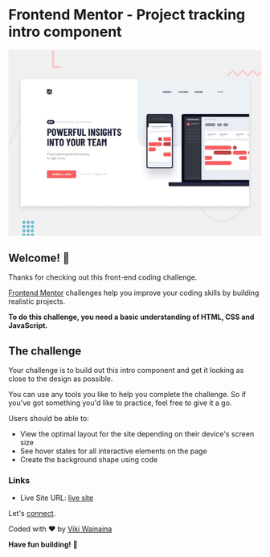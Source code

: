 # Frontend Mentor - Project tracking intro component

![Design preview for the Project tracking intro component coding challenge](./design/desktop-preview.jpg)

## Welcome! 👋

Thanks for checking out this front-end coding challenge.

[Frontend Mentor](https://www.frontendmentor.io) challenges help you improve your coding skills by building realistic projects.

**To do this challenge, you need a basic understanding of HTML, CSS and JavaScript.**

## The challenge

Your challenge is to build out this intro component and get it looking as close to the design as possible.

You can use any tools you like to help you complete the challenge. So if you've got something you'd like to practice, feel free to give it a go.

Users should be able to:

- View the optimal layout for the site depending on their device's screen size
- See hover states for all interactive elements on the page
- Create the background shape using code

### Links

- Live Site URL: [live site](https://project-tracking-intro-component.onrender.com)

Let's [connect](https://twitter.com/vykiddeh_).

Coded with ❤️ by [Viki Wainaina](https://twitter.com/vykiddeh_)


**Have fun building!** 🚀
